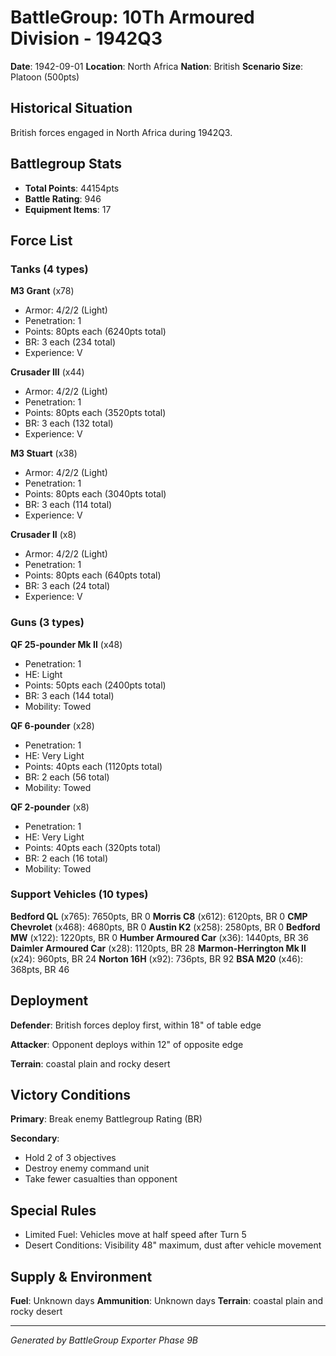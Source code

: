 # BattleGroup: 10Th Armoured Division - 1942Q3

**Date**: 1942-09-01
**Location**: North Africa
**Nation**: British
**Scenario Size**: Platoon (500pts)

## Historical Situation

British forces engaged in North Africa during 1942Q3.

## Battlegroup Stats

- **Total Points**: 44154pts
- **Battle Rating**: 946
- **Equipment Items**: 17

## Force List

### Tanks (4 types)

**M3 Grant** (x78)
- Armor: 4/2/2 (Light)
- Penetration: 1
- Points: 80pts each (6240pts total)
- BR: 3 each (234 total)
- Experience: V

**Crusader III** (x44)
- Armor: 4/2/2 (Light)
- Penetration: 1
- Points: 80pts each (3520pts total)
- BR: 3 each (132 total)
- Experience: V

**M3 Stuart** (x38)
- Armor: 4/2/2 (Light)
- Penetration: 1
- Points: 80pts each (3040pts total)
- BR: 3 each (114 total)
- Experience: V

**Crusader II** (x8)
- Armor: 4/2/2 (Light)
- Penetration: 1
- Points: 80pts each (640pts total)
- BR: 3 each (24 total)
- Experience: V

### Guns (3 types)

**QF 25-pounder Mk II** (x48)
- Penetration: 1
- HE: Light
- Points: 50pts each (2400pts total)
- BR: 3 each (144 total)
- Mobility: Towed

**QF 6-pounder** (x28)
- Penetration: 1
- HE: Very Light
- Points: 40pts each (1120pts total)
- BR: 2 each (56 total)
- Mobility: Towed

**QF 2-pounder** (x8)
- Penetration: 1
- HE: Very Light
- Points: 40pts each (320pts total)
- BR: 2 each (16 total)
- Mobility: Towed

### Support Vehicles (10 types)

**Bedford QL** (x765): 7650pts, BR 0
**Morris C8** (x612): 6120pts, BR 0
**CMP Chevrolet** (x468): 4680pts, BR 0
**Austin K2** (x258): 2580pts, BR 0
**Bedford MW** (x122): 1220pts, BR 0
**Humber Armoured Car** (x36): 1440pts, BR 36
**Daimler Armoured Car** (x28): 1120pts, BR 28
**Marmon-Herrington Mk II** (x24): 960pts, BR 24
**Norton 16H** (x92): 736pts, BR 92
**BSA M20** (x46): 368pts, BR 46

## Deployment

**Defender**: British forces deploy first, within 18" of table edge

**Attacker**: Opponent deploys within 12" of opposite edge

**Terrain**: coastal plain and rocky desert

## Victory Conditions

**Primary**: Break enemy Battlegroup Rating (BR)

**Secondary**:
- Hold 2 of 3 objectives
- Destroy enemy command unit
- Take fewer casualties than opponent

## Special Rules

- Limited Fuel: Vehicles move at half speed after Turn 5
- Desert Conditions: Visibility 48" maximum, dust after vehicle movement

## Supply & Environment

**Fuel**: Unknown days
**Ammunition**: Unknown days
**Terrain**: coastal plain and rocky desert

---

*Generated by BattleGroup Exporter Phase 9B*
